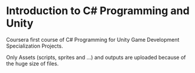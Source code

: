 # Introduction to C# Programming and Unity

Coursera first course of C# Programming for Unity Game Development Specialization Projects.

Only Assets (scripts, sprites and ...) and outputs are uploaded because of the huge size of files.
